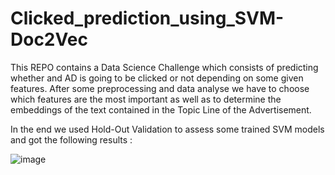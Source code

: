 # Clicked_prediction_using_SVM-Doc2Vec

This REPO contains a Data Science Challenge which consists of predicting whether and AD is going to be clicked or not depending on some given features. After some preprocessing and data analyse we have to choose which features are the most important as well as to determine the embeddings of the text contained in the Topic Line of the Advertisement. 

In the end we used Hold-Out Validation to assess some trained SVM models and got the following results :

![image](https://user-images.githubusercontent.com/85687148/126534497-c1956a73-16e8-402f-8985-da796a405200.png)
